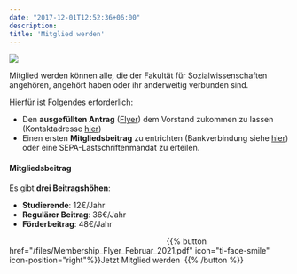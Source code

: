 ```yaml
---
date: "2017-12-01T12:52:36+06:00"
description: 
title: 'Mitglied werden'
---
```

![](/images/about/ram_team_member.png)


Mitglied werden können alle, die der Fakultät für Sozialwissenschaften angehören, angehört haben oder ihr anderweitig verbunden sind.

Hierfür ist Folgendes erforderlich:

- Den **ausgefüllten Antrag** ([Flyer](/files/Membership_Flyer_Februar_2021.pdf)) dem Vorstand zukommen zu lassen (Kontaktadresse [hier](/de/about/kontakt))
- Einen ersten **Mitgliedsbeitrag** zu entrichten (Bankverbindung siehe [hier](/de/about/kontakt)) oder eine SEPA-Lastschriftenmandat zu erteilen.

#### Mitgliedsbeitrag

Es gibt **drei Beitragshöhen**:

- **Studierende**: 12€/Jahr
- **Regulärer Beitrag**: 36€/Jahr
- **Förderbeitrag**: 48€/Jahr

&nbsp; &nbsp; &nbsp;  &nbsp; &nbsp; &nbsp; &nbsp; &nbsp; &nbsp;  &nbsp; &nbsp; &nbsp; &nbsp; &nbsp; &nbsp;  &nbsp; &nbsp; &nbsp;  &nbsp; &nbsp; &nbsp;  &nbsp; &nbsp; &nbsp; &nbsp; &nbsp; &nbsp;  &nbsp; &nbsp; &nbsp; &nbsp; &nbsp; &nbsp;  &nbsp; &nbsp; &nbsp; {{% button href="/files/Membership_Flyer_Februar_2021.pdf" icon="ti-face-smile" icon-position="right"%}}Jetzt Mitglied werden &nbsp;{{% /button %}}
